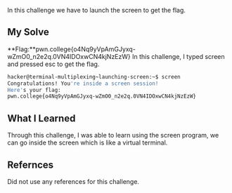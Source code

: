 In this challenge we have to launch the screen to get the flag.
## My Solve

**Flag:**pwn.college{o4Nq9yVpAmGJyxq-wZmO0_n2e2q.0VN4IDOxwCN4kjNzEzW}
In this challenge, I typed screen and pressed esc to get the flag.
```bash
hacker@terminal-multiplexing~launching-screen:~$ screen
Congratulations! You're inside a screen session!
Here's your flag:
pwn.college{o4Nq9yVpAmGJyxq-wZmO0_n2e2q.0VN4IDOxwCN4kjNzEzW}
```

## What I Learned
Through this challenge, I was able to learn using the screen program, we can go inside the screen which is like a virtual terminal.
## Refernces
Did not use any references for this challenge.
